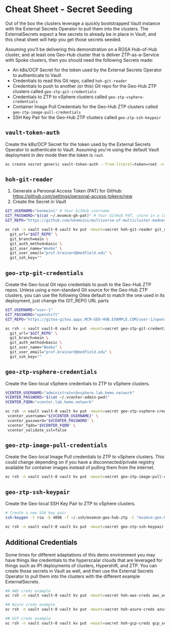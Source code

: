 # Cheat Sheet - Secret Seeding

Out of the box the clusters leverage a quickly bootstrapped Vault instance with the External Secrets Operator to pull them into the clusters.  The ExternalSecrets expect a few secrets to already be in place in Vault, and this cheat sheet will help you get those secrets seeded.

Assuming you'll be delivering this demonstration on a ROSA Hub-of-Hub cluster, and at least one Geo-Hub cluster that is deliver ZTP-as-a-Service with Spoke clusters, then you should need the following Secrets made:

- An k8s/OCP Secret for the token used by the External Secrets Operator to authenticate to Vault
- Credentials to read this Git repo, called `hoh-git-reader`
- Credentials to push to another (or this) Git repo for the Geo-Hub ZTP clusters called `geo-ztp-git-credentials`
- Credentials to ZTP to vSphere clusters called `geo-ztp-vsphere-credentials`
- Container Image Pull Credentials for the Geo-Hub ZTP clusters called `geo-ztp-image-pull-credentials`
- SSH Key Pair for the Geo-Hub ZTP clusters called `geo-ztp-ssh-keypair`

## `vault-token-auth`

Create the k8s/OCP Secret for the token used by the External Secrets Operator to authenticate to Vault.  Assuming you're using the default Vault deployment in dev mode then the token is `root`.

```bash
oc create secret generic vault-token-auth --from-literal=token=root -n vault
```

## `hoh-git-reader`

1. Generate a Personal Access Token (PAT) for GitHub: https://github.com/settings/personal-access-tokens/new
2. Create the Secret in Vault

```bash
GIT_USERNAME="kenmoini" # Your GitHub username
GIT_PASSWORD="$(cat ~/.mvomcm-gh-pat)" # Your GitHub PAT, store in a local file for easy reuse
GIT_REPO="https://github.com/kenmoini/multiverse-of-multicluster-madness.git" # The URL to this repo/your fork

oc rsh -n vault vault-0 vault kv put -mount=secret hoh-git-reader git_username="${GIT_USERNAME}" git_password="$GIT_PASSWORD" \
  git_url="$GIT_REPO" \
  git_branch=main \
  git_auth_method=basic \
  git_user_name="Weebo" \
  git_user_email="prof.brainard@medfield.edu" \
  git_ssh_key=""
```

## `geo-ztp-git-credentials`

Create the Geo-local Git repo credentials to push to the Geo-Hub ZTP repos.
Unless using a non-standard Git source for the Geo-Hub ZTP clusters, you can use the following Gitea default to match the one used in its deployment, just change the GIT_REPO URL parts

```bash
GIT_USERNAME="user-1"
GIT_PASSWORD="openshift"
GIT_REPO="https://gitea-gitea.apps.MCM-GEO-HUB.EXAMPLE.COM/user-1/openshift-ztp.git"

oc rsh -n vault vault-0 vault kv put -mount=secret geo-ztp-git-credentials git_username="${GIT_USERNAME}" git_password="$GIT_PASSWORD" \
  git_url="$GIT_REPO" \
  git_branch=main \
  git_auth_method=basic \
  git_user_name="Weebo" \
  git_user_email="prof.brainard@medfield.edu" \
  git_ssh_key=""
```

## `geo-ztp-vsphere-credentials`

Create the Geo-local vSphere credentials to ZTP to vSphere clusters.

```bash
VCENTER_USERNAME="administrator@vsphere.lab.kemo.network"
VCENTER_PASSWORD="$(cat ~/.vcenter-admin-pwd)"
VCENTER_FQDN="vcenter.lab.kemo.network"

oc rsh -n vault vault-0 vault kv put -mount=secret geo-ztp-vsphere-credentials \
 vcenter_username="${VCENTER_USERNAME}" \
 vcenter_password="$VCENTER_PASSWORD" \
 vcenter_fqdn="$VCENTER_FQDN" \
 vcenter_validate_ssl=false
```

## `geo-ztp-image-pull-credentials`

Create the Geo-local Image Pull credentials to ZTP to vSphere clusters.  This could change depending on if you have a disconnected/private registry available for container images instead of pulling them from the internet.

```bash
oc rsh -n vault vault-0 vault kv put -mount=secret geo-ztp-image-pull-credentials dockerconfigjson=$(cat ~/.docker/config.json | jq -rMc)
```

## `geo-ztp-ssh-keypair`

Create the Geo-local SSH Key Pair to ZTP to vSphere clusters.

```bash
# Create a new SSH key pair
ssh-keygen -t rsa -b 4096 -f ~/.ssh/mvomcm-geo-hub-ztp -C "mvomcm-geo-hub-ztp" -N ""

oc rsh -n vault vault-0 vault kv put -mount=secret geo-ztp-ssh-keypair private_key="$(cat ~/.ssh/mvomcm-geo-hub-ztp)" public_key="$(cat ~/.ssh/mvomcm-geo-hub-ztp.pub)"
```

## Additional Credentials

Some times for different adaptations of this demo environment you may have things like credentials to the hyperscalar clouds that are leveraged for things such as IPI deployments of clusters, Hypershift, and ZTP.  You can create those secrets in Vault as well, and then use the External Secrets Operator to pull them into the clusters with the different example ExternalSecrets.

```bash
## AWS creds example
oc rsh -n vault vault-0 vault kv put -mount=secret hoh-aws-creds aws_access_key_id=REDACTED aws_secret_access_key=REDACTED

## Azure creds example
oc rsh -n vault vault-0 vault kv put -mount=secret hoh-azure-creds azure_client_id=REDACTED azure_client_secret=REDACTED azure_tenant_id=REDACTED azure_subscription_id=REDACTED

## GCP creds example
oc rsh -n vault vault-0 vault kv put -mount=secret hoh-gcp-creds gcp_service_account="$(cat ~/.gcp/creds.json)"
```